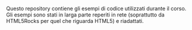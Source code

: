 Questo repository contiene gli esempi di codice utilizzati durante il corso.
Gli esempi sono stati in larga parte reperiti in rete (soprattutto da HTML5Rocks per quel che riguarda HTML5) e riadattati.
